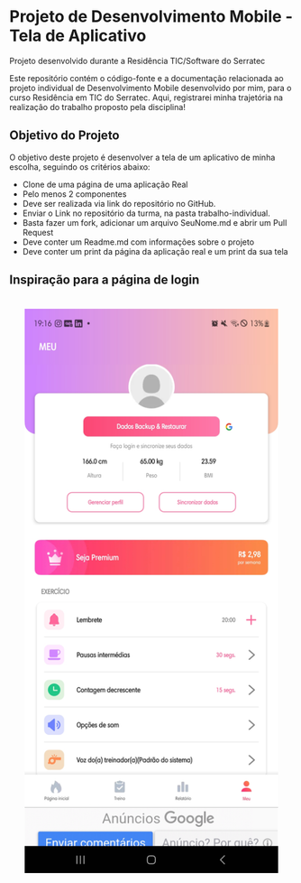 
# Projeto de Desenvolvimento Mobile - Tela de Aplicativo

Projeto desenvolvido durante a Residência TIC/Software do Serratec

Este repositório contém o código-fonte e a documentação relacionada ao projeto individual de Desenvolvimento Mobile desenvolvido por mim, para o curso Residência em TIC do Serratec. Aqui, registrarei minha trajetória na realização do trabalho proposto pela disciplina!

## Objetivo do Projeto

O objetivo deste projeto é desenvolver a tela de um aplicativo de minha escolha, seguindo os critérios abaixo:
 - Clone de uma página de uma aplicação Real
 - Pelo menos 2 componentes
 - Deve ser realizada via link do repositório no GitHub.
 - Enviar o Link no repositório da turma, na pasta trabalho-individual.
 - Basta fazer um fork, adicionar um arquivo SeuNome.md e abrir um Pull Request
 - Deve conter um Readme.md com informações sobre o projeto
 - Deve conter um print da página da aplicação real e um print da sua tela

## Inspiração para a página de login

<h1 align="center">
    <a>
        <img alt="Banner" style="object-fit: cover; height:1000px;" src="ImagemRef/WorkOut screenshot.jpg"  />
    </a>
</h1>

